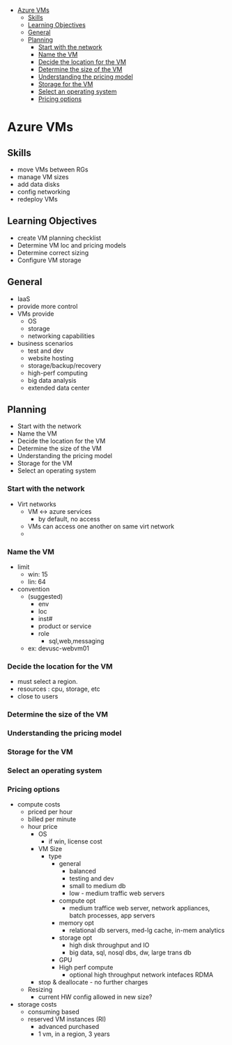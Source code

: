 - [Azure VMs](#azure-vms)
  - [Skills](#skills)
  - [Learning Objectives](#learning-objectives)
  - [General](#general)
  - [Planning](#planning)
    - [Start with the network](#start-with-the-network)
    - [Name the VM](#name-the-vm)
    - [Decide the location for the VM](#decide-the-location-for-the-vm)
    - [Determine the size of the VM](#determine-the-size-of-the-vm)
    - [Understanding the pricing model](#understanding-the-pricing-model)
    - [Storage for the VM](#storage-for-the-vm)
    - [Select an operating system](#select-an-operating-system)
    - [Pricing options](#pricing-options)
# Azure VMs

## Skills
* move VMs between RGs
* manage VM sizes
* add data disks
* config networking
* redeploy VMs


## Learning Objectives
* create VM planning checklist
* Determine VM loc and pricing models
* Determine correct sizing
* Configure VM storage

## General
* IaaS
* provide more control
* VMs provide
  * OS
  * storage
  * networking capabilities
* business scenarios
  * test and dev
  * website hosting
  * storage/backup/recovery
  * high-perf computing
  * big data analysis
  * extended data center

## Planning
* Start with the network
* Name the VM
* Decide the location for the VM
* Determine the size of the VM
* Understanding the pricing model
* Storage for the VM
* Select an operating system


### Start with the network
* Virt networks 
  * VM <-> azure services
    * by default, no access
  * VMs can access one another on same virt network
  * 
### Name the VM
* limit
  * win: 15
  * lin: 64
* convention 
  * (suggested)
    * env
    * loc
    * inst#
    * product or service
    * role
      * sql,web,messaging
  * ex: devusc-webvm01
### Decide the location for the VM
* must select a region.
* resources : cpu, storage, etc
* close to users
### Determine the size of the VM
### Understanding the pricing model
### Storage for the VM
### Select an operating system

### Pricing options
* compute costs
  * priced per hour
  * billed per minute
  * hour price
    * OS
      * if win, license cost
    * VM Size
      * type
        * general
          * balanced
          * testing and dev
          * small to medium db
          * low - medium traffic web servers
        * compute opt
          * medium traffice web server, network appliances, batch processes, app servers
        * memory opt
          * relational db servers, med-lg cache, in-mem analytics
        * storage opt
          * high disk throughput and IO
          * big data, sql, nosql dbs, dw, large trans db
        * GPU
        * High perf compute
          * optional high throughput network intefaces RDMA
    * stop & deallocate - no further charges
  * Resizing
    * current HW config allowed in new size?
* storage costs
  * consuming based
  * reserved VM instances (RI)
    * advanced purchased
    * 1 vm, in a region, 3 years
